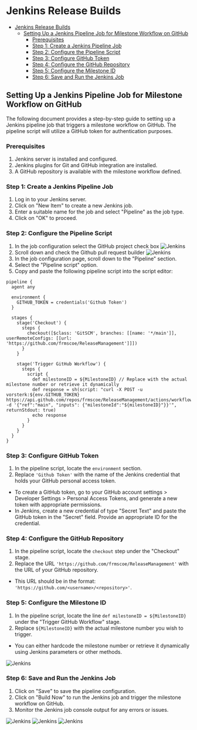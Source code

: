 # Jenkins Release Builds

- [Jenkins Release Builds](#jenkins-release-builds)
  - [Setting Up a Jenkins Pipeline Job for Milestone Workflow on GitHub](#setting-up-a-jenkins-pipeline-job-for-milestone-workflow-on-github)
    - [Prerequisites](#prerequisites)
    - [Step 1: Create a Jenkins Pipeline Job](#step-1-create-a-jenkins-pipeline-job)
    - [Step 2: Configure the Pipeline Script](#step-2-configure-the-pipeline-script)
    - [Step 3: Configure GitHub Token](#step-3-configure-github-token)
    - [Step 4: Configure the GitHub Repository](#step-4-configure-the-github-repository)
    - [Step 5: Configure the Milestone ID](#step-5-configure-the-milestone-id)
    - [Step 6: Save and Run the Jenkins Job](#step-6-save-and-run-the-jenkins-job)

## Setting Up a Jenkins Pipeline Job for Milestone Workflow on GitHub

The following document provides a step-by-step guide to setting up a Jenkins pipeline job that triggers a milestone workflow on GitHub. The pipeline script will utilize a GitHub token for authentication purposes.

### Prerequisites

1. Jenkins server is installed and configured.
2. Jenkins plugins for Git and GitHub integration are installed.
3. A GitHub repository is available with the milestone workflow defined.

### Step 1: Create a Jenkins Pipeline Job

1. Log in to your Jenkins server.
2. Click on "New Item" to create a new Jenkins job.
3. Enter a suitable name for the job and select "Pipeline" as the job type.
4. Click on "OK" to proceed.
  
### Step 2: Configure the Pipeline Script

1. In the job configuration select the GitHub project check box
![Jenkins](../../../../../Images/image-20230703-125212.png)
2. Scroll down and check the Github pull request builder
![Jenkins](../../../../../Images/image-20230703-125337.png)
3. In the job configuration page, scroll down to the "Pipeline" section.
4. Select the "Pipeline script" option.
5. Copy and paste the following pipeline script into the script editor:

```
pipeline {
  agent any

  environment {
    GITHUB_TOKEN = credentials('Github Token')
  }

  stages {
    stage('Checkout') {
      steps {
        checkout([$class: 'GitSCM', branches: [[name: '*/main']], userRemoteConfigs: [[url: 'https://github.com/frmscoe/ReleaseManagement']]])
      }
    }

    stage('Trigger GitHub Workflow') {
      steps {
        script {
          def milestoneID = ${MilestoneID} // Replace with the actual milestone number or retrieve it dynamically
          def response = sh(script: "curl -X POST -u vorsterk:${env.GITHUB_TOKEN} https://api.github.com/repos/frmscoe/ReleaseManagement/actions/workflows/61476549/dispatches -d '{"ref":"main", "inputs": {"milestoneId":"${milestoneID}"}}'", returnStdout: true)
          echo response
        }
      }
    }
  }
}
```

### Step 3: Configure GitHub Token

1. In the pipeline script, locate the `environment` section.
2. Replace `'Github Token'` with the name of the Jenkins credential that holds your GitHub personal access token.

- To create a GitHub token, go to your GitHub account settings > Developer Settings > Personal Access Tokens, and generate a new token with appropriate permissions.
- In Jenkins, create a new credential of type "Secret Text" and paste the GitHub token in the "Secret" field. Provide an appropriate ID for the credential.
  
### Step 4: Configure the GitHub Repository

1. In the pipeline script, locate the `checkout` step under the "Checkout" stage.
2. Replace the URL `'https://github.com/frmscoe/ReleaseManagement'` with the URL of your GitHub repository.
  
- This URL should be in the format: `'https://github.com/<username>/<repository>'`.
  
### Step 5: Configure the Milestone ID

1. In the pipeline script, locate the line `def milestoneID = ${MilestoneID}` under the "Trigger GitHub Workflow" stage.
2. Replace `${MilestoneID}` with the actual milestone number you wish to trigger.
  
- You can either hardcode the milestone number or retrieve it dynamically using Jenkins parameters or other methods.

![Jenkins](../../../../../Images/image-20230703-125941.png)

### Step 6: Save and Run the Jenkins Job

1. Click on "Save" to save the pipeline configuration.
2. Click on "Build Now" to run the Jenkins job and trigger the milestone workflow on GitHub.
3. Monitor the Jenkins job console output for any errors or issues.
  
![Jenkins](../../../../../Images/image-20230703-131532.png)
![Jenkins](../../../../../Images/image-20230703-132034.png)
![Jenkins](../../../../../Images/image-20230703-132132.png)
